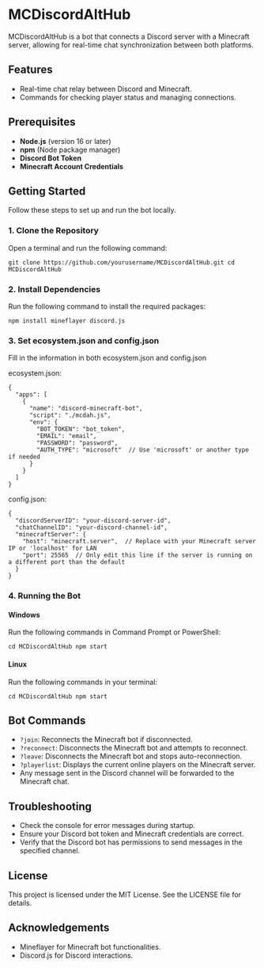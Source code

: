 # MCDiscordAltHub

MCDiscordAltHub is a bot that connects a Discord server with a Minecraft server, allowing for real-time chat synchronization between both platforms.

## Features

- Real-time chat relay between Discord and Minecraft.
- Commands for checking player status and managing connections.

## Prerequisites

- **Node.js** (version 16 or later)
- **npm** (Node package manager)
- **Discord Bot Token**
- **Minecraft Account Credentials**

## Getting Started

Follow these steps to set up and run the bot locally.

### 1. Clone the Repository

Open a terminal and run the following command:

```
git clone https://github.com/yourusername/MCDiscordAltHub.git cd MCDiscordAltHub
```

### 2. Install Dependencies

Run the following command to install the required packages:

```
npm install mineflayer discord.js
```

### 3. Set ecosystem.json and config.json

Fill in the information in both ecosystem.json and config.json

ecosystem.json:
```
{
  "apps": [
    {
      "name": "discord-minecraft-bot",
      "script": "./mcdah.js",
      "env": {
        "BOT_TOKEN": "bot_token",
        "EMAIL": "email",
        "PASSWORD": "password",
        "AUTH_TYPE": "microsoft"  // Use 'microsoft' or another type if needed
      }
    }
  ]
}
```

config.json:
```
{
  "discordServerID": "your-discord-server-id",
  "chatChannelID": "your-discord-channel-id",
  "minecraftServer": {
    "host": "minecraft.server",  // Replace with your Minecraft server IP or 'localhost' for LAN
    "port": 25565  // Only edit this line if the server is running on a different port than the default
  }
}
```


### 4. Running the Bot

#### Windows

Run the following commands in Command Prompt or PowerShell:

```
cd MCDiscordAltHub npm start
```

#### Linux

Run the following commands in your terminal:

```
cd MCDiscordAltHub npm start
```

## Bot Commands

- `?join`: Reconnects the Minecraft bot if disconnected.
- `?reconnect`: Disconnects the Minecraft bot and attempts to reconnect.
- `?leave`: Disconnects the Minecraft bot and stops auto-reconnection.
- `?playerlist`: Displays the current online players on the Minecraft server.
- Any message sent in the Discord channel will be forwarded to the Minecraft chat.

## Troubleshooting

- Check the console for error messages during startup.
- Ensure your Discord bot token and Minecraft credentials are correct.
- Verify that the Discord bot has permissions to send messages in the specified channel.

## License

This project is licensed under the MIT License. See the LICENSE file for details.

## Acknowledgements

- Mineflayer for Minecraft bot functionalities.
- Discord.js for Discord interactions.
